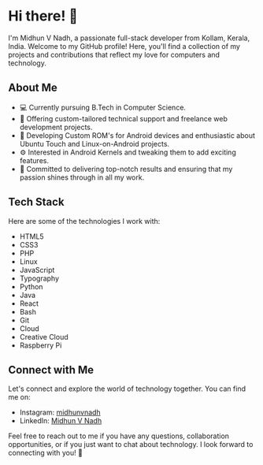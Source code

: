 # Hi there! 👋

I'm Midhun V Nadh, a passionate full-stack developer from Kollam, Kerala, India. Welcome to my GitHub profile! Here, you'll find a collection of my projects and contributions that reflect my love for computers and technology.

## About Me

- 💻 Currently pursuing B.Tech in Computer Science.
- 🎯 Offering custom-tailored technical support and freelance web development projects.
- 📱 Developing Custom ROM's for Android devices and enthusiastic about Ubuntu Touch and Linux-on-Android projects.
- ⚙️ Interested in Android Kernels and tweaking them to add exciting features.
- 🌟 Committed to delivering top-notch results and ensuring that my passion shines through in all my work.

## Tech Stack

Here are some of the technologies I work with:

- HTML5
- CSS3
- PHP
- Linux
- JavaScript
- Typography
- Python
- Java
- React
- Bash
- Git
- Cloud
- Creative Cloud
- Raspberry Pi

## Connect with Me

Let's connect and explore the world of technology together. You can find me on:

- Instagram: [midhunvnadh](https://www.instagram.com/midhunvnadh/)
- LinkedIn: [Midhun V Nadh](https://www.linkedin.com/in/midhun-v-nadh-3032aa16b/)

Feel free to reach out to me if you have any questions, collaboration opportunities, or if you just want to chat about technology. I look forward to connecting with you! 🚀

